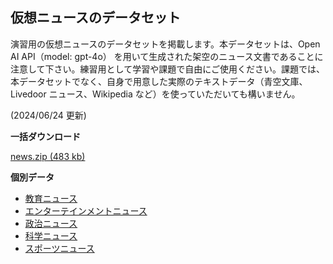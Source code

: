 ## 仮想ニュースのデータセット

演習用の仮想ニュースのデータセットを掲載します。本データセットは、Open AI API（model: gpt-4o） を用いて生成された架空のニュース文書であることに注意して下さい。練習用として学習や課題で自由にご使用ください。課題では、本データセットでなく、自身で用意した実際のテキストデータ（青空文庫、Livedoor ニュース、Wikipedia など）を使っていただいても構いません。

(2024/06/24 更新)

**一括ダウンロード**

[news.zip (483 kb)](data/news.zip)

**個別データ**

- [教育ニュース](data/education.md)
- [エンターテインメントニュース](data/entertainment.md)
- [政治ニュース](data/politics.md)
- [科学ニュース](data/science.md)
- [スポーツニュース](data/sports.md)
